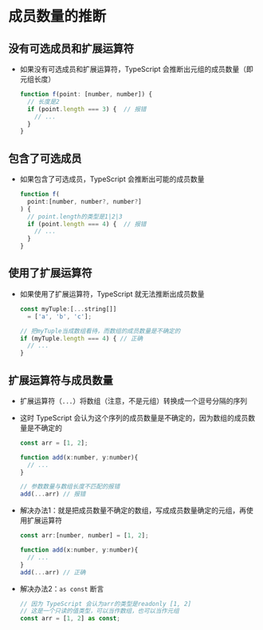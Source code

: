 # 成员数量的推断

## 没有可选成员和扩展运算符

+ 如果没有可选成员和扩展运算符，TypeScript 会推断出元组的成员数量（即元组长度）

  ```js
  function f(point: [number, number]) {
    // 长度是2
    if (point.length === 3) {  // 报错
      // ...
    }
  }
  ```

## 包含了可选成员

+ 如果包含了可选成员，TypeScript 会推断出可能的成员数量

  ```js
  function f(
    point:[number, number?, number?]
  ) {
    // point.length的类型是1|2|3
    if (point.length === 4) {  // 报错
      // ...
    }
  }
  ```

## 使用了扩展运算符

+ 如果使用了扩展运算符，TypeScript 就无法推断出成员数量

  ```js
  const myTuple:[...string[]]
    = ['a', 'b', 'c'];

  // 把myTuple当成数组看待，而数组的成员数量是不确定的
  if (myTuple.length === 4) { // 正确
    // ...
  }
  ```

## 扩展运算符与成员数量

+ 扩展运算符（`...`）将数组（注意，不是元组）转换成一个逗号分隔的序列
+ 这时 TypeScript 会认为这个序列的成员数量是不确定的，因为数组的成员数量是不确定的

  ```js
  const arr = [1, 2];

  function add(x:number, y:number){
    // ...
  }

  // 参数数量与数组长度不匹配的报错
  add(...arr) // 报错
  ```

+ 解决办法1：就是把成员数量不确定的数组，写成成员数量确定的元组，再使用扩展运算符

  ```js
  const arr:[number, number] = [1, 2];

  function add(x:number, y:number){
    // ...
  }
  add(...arr) // 正确
  ```

+ 解决办法2：`as const` 断言

  ```js
  // 因为 TypeScript 会认为arr的类型是readonly [1, 2]
  // 这是一个只读的值类型，可以当作数组，也可以当作元组
  const arr = [1, 2] as const;
  ```

